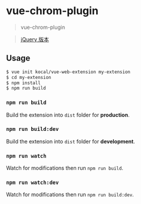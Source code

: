# vue-chrom-plugin
>vue-chrom-plugin

>[jQuery 版本](https://github.com/front-ends-developers/chrom-plugin-base)


## Usage

```bash
$ vue init kocal/vue-web-extension my-extension  
$ cd my-extension  
$ npm install 
$ npm run build  
```

### `npm run build`

Build the extension into `dist` folder for **production**.

### `npm run build:dev`

Build the extension into `dist` folder for **development**.

### `npm run watch`

Watch for modifications then run `npm run build`.

### `npm run watch:dev`

Watch for modifications then run `npm run build:dev`.
